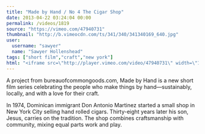 ```yaml
---
title: "Made by Hand / No 4 The Cigar Shop"
date: 2013-04-22 03:24:04 00:00
permalink: /videos/1819
source: "https://vimeo.com/47940731"
thumbnail: "http://b.vimeocdn.com/ts/341/340/341340169_640.jpg"
user:
  username: "sawyer"
  name: "Sawyer Hollenshead"
tags: ["short film","craft","new york"]
html: "<iframe src=\"http://player.vimeo.com/video/47940731\" width=\"1280\" height=\"720\" frameborder=\"0\" webkitAllowFullScreen mozallowfullscreen allowFullScreen></iframe>"
---
```


A project from bureauofcommongoods.com, Made by Hand is a new short film series celebrating the people who make things by hand—sustainably, locally, and with a love for their craft.

In 1974, Dominican immigrant Don Antonio Martinez started a small shop in New York City selling hand rolled cigars. Thirty-eight years later his son, Jesus, carries on the tradition. The shop combines craftsmanship with community, mixing equal parts work and play.